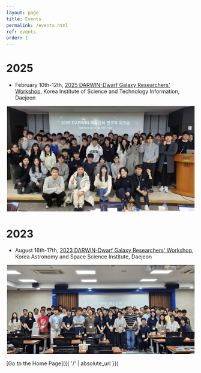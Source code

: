 ```yaml
---
layout: page
title: Events
permalink: /events.html
ref: events
order: 1
---
```

# 2025
- February 10th-12th, [2025 DARWIN-Dwarf Galaxy Researchers' Workshop](https://sites.google.com/view/2025darwin/), Korea Institute of Science and Technology Information, Daejeon
<center>
<img src="images/events/2025_darwin_dwarf_workshop_group_photo.jpg" width=500px />
</center>

# 2023
<!-- - August 22nd, Special Session: Solving the Climate & Astronomy Problems with Supercomputers at [2023 Korea Supercomputing Conference](https://www.ksc.re.kr/notice/event/ksc2023#menu409), The-K Hotel, Seoul -->
- August 16th-17th, [2023 DARWIN-Dwarf Galaxy Researchers' Workshop](https://sites.google.com/view/2023darwin), Korea Astronomy and Space Science Institute, Daejeon
<center>
<img src="images/events/2023_darwin_dwarf_workshop_group_photo.png" width=500px />
</center>

[Go to the Home Page]({{ '/' | absolute_url }})
